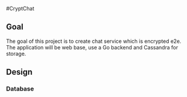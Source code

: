 #CryptChat
## Goal
The goal of this project is to create chat service which is encrypted e2e.
The application will be web base, use a Go backend and Cassandra for storage.


## Design
### Database
